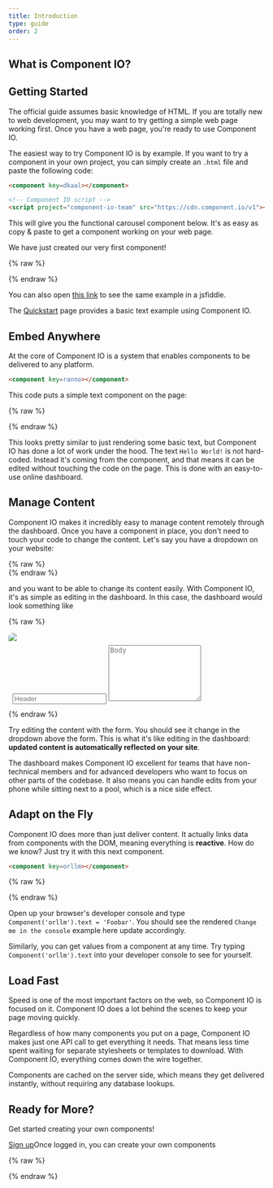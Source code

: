 ```yaml
---
title: Introduction
type: guide
order: 2
---
```


## What is Component IO?
<component key=wjpkw style="font-family: inherit; color: inherit;"></component>

<!-- Component IO makes it easy to use all kinds of web components to build websites and applications.  Unlike platforms like Wordpress, Component IO **works with every web technology** (including Wordpress), and unlike frameworks like Bootstrap, Component IO **does not require any external styling or javascript**.

The goal of the Component IO platform is to provide components that are **simple to use** with other libraries or existing projects.  That means Component IO is simple to set up, and is also perfectly capable of powering sophisticated Single-Page Applications. -->
<!--- when used in combination with [modern tooling](single-file-components.html) and [supporting libraries](https://github.com/vuejs/awesome-vue#libraries--plugins). -->

<!-- If you are an experienced frontend developer and want to know how Component IO compares to other libraries/frameworks, check out the [Comparison with Other Frameworks](comparison.html). -->

## Getting Started

<p class="tip">The official guide assumes basic knowledge of HTML. If you are totally new to web development, you may want to try getting a simple web page working first.  Once you have a web page, you're ready to use Component IO.</p>
<!-- TODO add a link to a tutorial for getting a basic Component IO template up and running -->

The easiest way to try Component IO is by example. If you want to try a component in your own project, you can simply create an `.html` file and paste the following code:

``` html
<component key=dkaal></component>

<!-- Component IO script -->
<script project="component-io-team" src="https://cdn.component.io/v1"></script>
```

This will give you the functional carousel component below. It's as easy as copy & paste to get a component working on your web page.

We have just created our very first component!

{% raw %}
<div class="demo">
  <component key=dkaal></component>
</div>
{% endraw %}


You can also open [this link](https://jsfiddle.net/component/jqhv3e1h/) to see the same example in a jsfiddle.

The [Quickstart](quickstart.html) page provides a basic text example using Component IO.

## Embed Anywhere

At the core of Component IO is a system that enables components to be delivered to any platform.

``` html
<component key=ranno></component>
```
This code puts a simple text component on the page:

{% raw %}
<div class="demo">
  <component key=ranno></component>
</div>
{% endraw %}

This looks pretty similar to just rendering some basic text, but Component IO has done a lot of work under the hood. The text `Hello World!` is not hard-coded. Instead it's coming from the component, and that means it can be edited without touching the code on the page. This is done with an easy-to-use online dashboard.

## Manage Content

Component IO makes it incredibly easy to manage content remotely through the dashboard. Once you have a component in place, you don't need to touch your code to change the content. Let's say you have a dropdown on your website:


{% raw %}
<br>
<component key=nkddb></component>
{% endraw %}

and you want to be able to change its content easily. With Component IO, it's as simple as editing in the dashboard. In this case, the dashboard would look something like

{% raw %}
<div id="dashboard-1" class="demo" style="padding: 0px; border-radius: 7px; overflow: hidden;">
  <div class="card">
    <img src="https://res.cloudinary.com/component/image/upload/c_crop,g_north,h_200,w_1400,q_100/c_scale,w_600,e_sharpen:10,q_100/v1494633540/dashboard_demo_yukbyj.png"/>
    <div class="card-block" style="padding: 0.5rem">
      <input type="text" class="form-control" style="max-width: 95%; margin-bottom: 3px; color: black;" v-model="title" :change="setDropdownText()" placeholder="Header">
      <textarea id="mock-dashboard-textarea" class="form-control" style="max-width: 95%; min-height: 110px;" v-model="body" placeholder="Body"></textarea>
    </div>
  </div>
</div>
<script>
  var dashboard1 = new Vue({
    el: '#dashboard-1',
    data: { title: '', body: '' },
    methods: {
      setDropdownText: function() {
        if (!window.Component) return
        Component.ready(function() {
          Component("nkddb").items[0].title = dashboard1.title || ''
          Component("nkddb").items[0].body = dashboard1.body || ''
        })
      }
    }
  })
</script>
{% endraw %}

Try editing the content with the form. You should see it change in the dropdown above the form. This is what it's like editing in the dashboard: **updated content is automatically reflected on your site**.

The dashboard makes Component IO excellent for teams that have non-technical members and for advanced developers who want to focus on other parts of the codebase. It also means you can handle edits from your phone while sitting next to a pool, which is a nice side effect.

## Adapt on the Fly

Component IO does more than just deliver content. It actually links data from components with the DOM, meaning everything is **reactive**. How do we know? Just try it with this next component.

``` html
<component key=orllm></component>
```
{% raw %}
<div class="demo">
  <component key=orllm></component>
</div>
{% endraw %}

Open up your browser's developer console and type `Component('orllm').text = 'Foobar'`. You should see the rendered `Change me in the console` example here update accordingly.

Similarly, you can get values from a component at any time. Try typing `Component('orllm').text` into your developer console to see for yourself.

<!-- ## The Component IO library

Component IO is designed to cover all of the basics needed for a website: from navigation to dropdown menus, carousels, footers, and loading screens. We work with the open source community to find what developers want and then to build components for those needs.

You can browse the library [here](), and if you have suggestions for components you can do so [here](). -->

## Load Fast

Speed is one of the most important factors on the web, so Component IO is focused on it. Component IO does a lot behind the scenes to keep your page moving quickly.

Regardless of how many components you put on a page, Component IO makes just one API call to get everything it needs. That means less time spent waiting for separate stylesheets or templates to download.  With Component IO, everything comes down the wire together.

Components are cached on the server side, which means they get delivered instantly, without requiring any database lookups.

<!-- With Component IO's geographically distributed network of servers, your users will probably see faster speed -->
<!-- When using images with Component IO, you can choose to have them automatically sized according to the user's screen size. This makes components especially fast on mobile, and also improves performance for desktop too. -->

<!-- ## Speed vs CDN -->

<!-- ## Component Library

The Component IO library is organized into sections based on the type of component:

- [Basic Components](/v1/guide/basics.html) - the basic building blocks of content, like text and images.
- [Form Components](/v1/guide/form.html) - parts used to build forms, like inputs and check boxes.
- [Bootstrap Components](/v1/guide/bootstrap.html) - components from the Bootstrap framework. -->
<!-- - [Other Components](/v1/guide/other.html) - components that don't easily fit into other categories. -->

## Ready for More?

Get started creating your own components!

<div id="downloads">
  <a class="button" href="https://component.io/auth">Sign up</a><span class="light info">Once logged in, you can create your own components</span>
</div>

{% raw %}
<script src="https://cdnjs.cloudflare.com/ajax/libs/tinymce/4.5.5/tinymce.min.js"></script>
<!-- Component IO script -->
<script project="component-io-team" src="https://cdn.component.io/v1"></script>
<script>
  Component.ready(function() {
    if (!dashboard1 || !Component("nkddb").items) return
    dashboard1.title = Component("nkddb").items[0].title
    dashboard1.body = Component("nkddb").items[0].body
    tinymce.init({
      selector: '#mock-dashboard-textarea',    
      min_height: 80,
      plugins: ['paste', 'code', 'hr', 'link'],
      menubar: false,
      toolbar: 'formatselect | bold italic | link hr code',
      statusbar: false,
      init_instance_callback: function (editor) {
        editor.on('change', function (e) {
          dashboard1.body = editor.getContent()
          dashboard1.setDropdownText()
        })
        editor.on('keyup', function (e) {
          dashboard1.body = editor.getContent()
          dashboard1.setDropdownText()
        })
      }
    })
  })
</script>
{% endraw %}

<style>
  .mce-tinymce { border-color: #f2f2f2 !important; }
  .mce-tinymce .mce-container { border-color: #cfd8dc !important; }
  textarea[id*='ui-tinymce-'] {
    display: none !important;
    opacity: 0 !important;
    visibility: hidden !important;
  }
  @media (max-width: 640px) {
    .mce-floatpanel {
      max-width: 100% !important;
      overflow-x: scroll;
    }
  }
</style>
